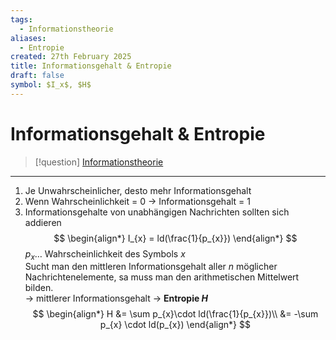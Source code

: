 ```yaml
---
tags:
  - Informationstheorie
aliases:
  - Entropie
created: 27th February 2025
title: Informationsgehalt & Entropie
draft: false
symbol: $I_x$, $H$
---
```


# Informationsgehalt & Entropie 

> [!question] [Informationstheorie](Informationstheorie.md)

---


1. Je Unwahrscheinlicher, desto mehr Informationsgehalt
2. Wenn Wahrscheinlichkeit = 0 -> Informationsgehalt = 1
3. Informationsgehalte von unabhängigen Nachrichten sollten sich addieren
$$
\begin{align*}
I_{x} = ld(\frac{1}{p_{x}})
\end{align*}
$$
$p_{x} \dots$ Wahrscheinlichkeit des Symbols $x$  
Sucht man den mittleren Informationsgehalt aller $n$ möglicher Nachrichtenelemente, sa muss man den arithmetischen Mittelwert bilden.  
-> mittlerer Informationsgehalt -> **Entropie $H$**
$$
\begin{align*}
H &= \sum p_{x}\cdot ld(\frac{1}{p_{x}})\\
&= -\sum p_{x} \cdot ld(p_{x}) 
\end{align*}
$$
